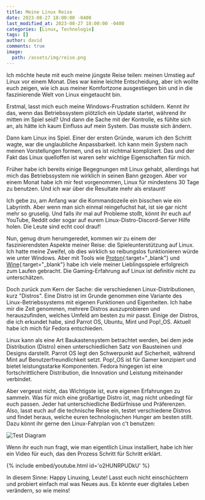```yaml
---
title: Meine Linux Reise
date: 2023-08-27 18:00:00 -0400
last_modified_at: 2023-08-27 18:00:00 -0400
categories: [Linux, Technologie]
tags: []
author: david
comments: true
image:
  path: /assets/img/reise.png
---
```


Ich möchte heute mit euch meine jüngste Reise teilen: meinen Umstieg auf Linux vor einem Monat. Dies war keine leichte Entscheidung, aber ich wollte euch zeigen, wie ich aus meiner Komfortzone ausgestiegen bin und in die faszinierende Welt von Linux eingetaucht bin.

Erstmal, lasst mich euch meine Windows-Frustration schildern. Kennt ihr das, wenn das Betriebssystem plötzlich ein Update startet, während ihr mitten im Spiel seid? Und dann die Sache mit der Kontrolle, es fühlte sich an, als hätte ich kaum Einfluss auf mein System. Das musste sich ändern.

Dann kam Linux ins Spiel. Einer der ersten Gründe, warum ich den Schritt wagte, war die unglaubliche Anpassbarkeit. Ich kann mein System nach meinen Vorstellungen formen, und es ist nichtmal kompliziert. Das und der Fakt das Linux quelloffen ist waren sehr wichtige Eigenschaften für mich.

Früher habe ich bereits einige Begegnungen mit Linux gehabt, allerdings hat mich das Betriebssystem nie wirklich in seinen Bann gezogen. Aber vor einem Monat habe ich mir fest vorgenommen, Linux für mindestens 30 Tage zu benutzen. Und ich war über die Resultate mehr als erstaunt!

Ich gebe zu, am Anfang war die Kommandozeile ein bisschen wie ein Labyrinth. Aber wenn man sich einmal reingefuchst hat, ist sie gar nicht mehr so gruselig. Und falls ihr mal auf Probleme stoßt, könnt ihr euch auf YouTube, Reddit oder sogar auf eurem Linux-Distro-Discord-Server Hilfe holen. Die Leute sind echt cool drauf!

Nun, genug drum herumgeredet, kommen wir zu einem der faszinierendsten Aspekte meiner Reise: die Spieleunterstützung auf Linux. Ich hatte meine Zweifel, ob dies wirklich so reibungslos funktionieren würde wie unter Windows. Aber mit Tools wie [Proton](https://www.protondb.com/){:target="_blank"} und [Wine](https://www.winehq.org/){:target="_blank"} habe ich viele meiner Lieblingsspiele erfolgreich zum Laufen gebracht. Die Gaming-Erfahrung auf Linux ist definitiv nicht zu unterschätzen.

Doch zurück zum Kern der Sache: die verschiedenen Linux-Distributionen, kurz "Distros". Eine Distro ist im Grunde genommen eine Variante des Linux-Betriebssystems mit eigenen Funktionen und Eigenheiten. Ich habe mir die Zeit genommen, mehrere Distros auszuprobieren und herauszufinden, welches Umfeld am besten zu mir passt. Einige der Distros, die ich erkundet habe, sind Parrot OS, Ubuntu, Mint und Pop!_OS. Aktuell habe ich mich für Fedora entschieden.

Linux kann als eine Art Baukastensystem betrachtet werden, bei dem jede Distribution (Distro) einen unterschiedlichen Satz von Bausteinen und Designs darstellt. Parrot OS legt den Schwerpunkt auf Sicherheit, während Mint auf Benutzerfreundlichkeit setzt. Pop!_OS ist für Gamer konzipiert und bietet leistungsstarke Komponenten. Fedora hingegen ist eine fortschrittlichere Distribution, die Innovation und Leistung miteinander verbindet.

Aber vergesst nicht, das Wichtigste ist, eure eigenen Erfahrungen zu sammeln. Was für mich eine großartige Distro ist, mag nicht unbedingt für euch passen. Jeder hat unterschiedliche Bedürfnisse und Präferenzen. Also, lasst euch auf die technische Reise ein, testet verschiedene Distros und findet heraus, welche euren technologischen Hunger am besten stillt. Dazu könnt ihr gerne den Linux-Fahrplan von c't benutzen:

![Test Diagram](/assets/img/linuxLinienplan.png)

Wenn ihr euch nun fragt, wie man eigentlich Linux installiert, habe ich hier ein Video für euch, das den Prozess Schritt für Schritt erklärt. 

{% include embed/youtube.html id='o2HUNRPUDkU' %}

In diesem Sinne: Happy Linuxing, Leute! Lasst euch nicht einschüchtern und probiert einfach mal was Neues aus. Es könnte euer digitales Leben verändern, so wie meins!